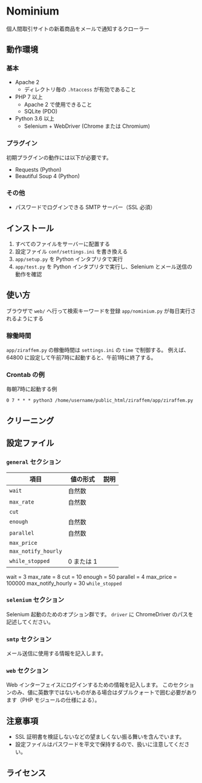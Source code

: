 # Nominium

個人間取引サイトの新着商品をメールで通知するクローラー

## 動作環境

### 基本

- Apache 2
  - ディレクトリ毎の `.htaccess` が有効であること
- PHP 7 以上
  - Apache 2 で使用できること
  - SQLite (PDO)
- Python 3.6 以上
  - Selenium + WebDriver (Chrome または Chromium)

### プラグイン

初期プラグインの動作には以下が必要です。

- Requests (Python)
- Beautiful Soup 4 (Python)

### その他

- パスワードでログインできる SMTP サーバー（SSL 必須）

## インストール

1. すべてのファイルをサーバーに配置する
2. 設定ファイル `conf/settings.ini` を書き換える
3. `app/setup.py` を Python インタプリタで実行
4. `app/test.py` を Python インタプリタで実行し、Selenium とメール送信の動作を確認

## 使い方

ブラウザで `web/` へ行って検索キーワードを登録
`app/nominium.py` が毎日実行されるようにする

### 稼働時間

`app/ziraffem.py` の稼働時間は `settings.ini` の `time` で制御する。
例えば、64800 に設定して午前7時に起動すると、午前1時に終了する。

### Crontab の例

毎朝7時に起動する例

```
0 7 * * * python3 /home/username/public_html/ziraffem/app/ziraffem.py
```

## クリーニング

## 設定ファイル

### `general` セクション

|  項目  |  値の形式  | 説明 |
| ---- | ---- | ---- |
|  `wait`  |  自然数  |  |
|  `max_rate`  |  自然数  |  |
|  `cut`  |    |  |
|  `enough`  |  自然数  |  |
|  `parallel`  |  自然数  |  |
|  `max_price`  |    |  |
|  `max_notify_hourly`  |    |  |
|  `while_stopped`  |  0 または 1  |  |


wait = 3
max_rate = 8
cut = 10
enough = 50
parallel = 4
max_price = 100000
max_notify_hourly = 30
`while_stopped`

### `selenium` セクション

Selenium 起動のためのオプション群です。
`driver` に ChromeDriver のパスを記述してください。

### `smtp` セクション

メール送信に使用する情報を記入します。

### `web` セクション

Web インターフェイスにログインするための情報を記入します。
このセクションのみ、値に英数字ではないものがある場合はダブルクォートで囲む必要があります（PHP モジュールの仕様による）。

## 注意事項

- SSL 証明書を検証しないなどの望ましくない振る舞いを含んでいます。
- 設定ファイルはパスワードを平文で保持するので、扱いに注意してください。

## ライセンス
